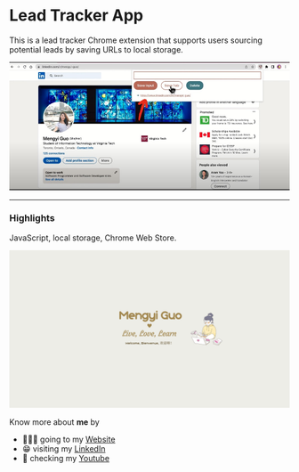 # Lead Tracker App

This is a lead tracker Chrome extension that supports users sourcing potential leads by saving URLs to local storage.

![Lead Tracker Pic](/lead%20tracker.jpg)

---

### Highlights

JavaScript, local storage, Chrome Web Store.

![Mengyi Cartoon Pic](/Live,%20Love,%20Learn.png)

Know more about **me** by

- 🙋🏻‍♀️ going to my [Website](https://mengyig.github.io/#)
- 😁 visiting my [LinkedIn](https://www.linkedin.com/in/mengyi-guo/)
- 🎥 checking my [Youtube](https://www.youtube.com/channel/UCu7Q8pfeEvjgTxVyj7YVxHw)
